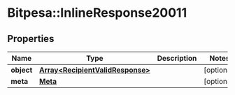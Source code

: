 # Bitpesa::InlineResponse20011

## Properties
Name | Type | Description | Notes
------------ | ------------- | ------------- | -------------
**object** | [**Array&lt;RecipientValidResponse&gt;**](RecipientValidResponse.md) |  | [optional] 
**meta** | [**Meta**](Meta.md) |  | [optional] 


